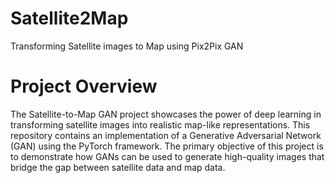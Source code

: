 # Satellite2Map
 Transforming Satellite images to Map  using Pix2Pix GAN

# Project Overview

The Satellite-to-Map GAN project showcases the power of deep learning in transforming satellite images into realistic map-like representations. This repository contains an implementation of a Generative Adversarial Network (GAN) using the PyTorch framework. The primary objective of this project is to demonstrate how GANs can be used to generate high-quality images that bridge the gap between satellite data and map data.
